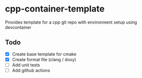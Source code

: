# cpp-container-template
Provides template for a cpp git repo with environment setup using devcontainer

## Todo

- [x] Create base template for cmake
- [x] Create format file (clang / doxy)
- [ ] Add unit tests
- [ ] Add github actions